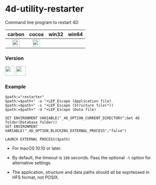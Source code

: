 # 4d-utility-restarter
Command line program to restart 4D

| carbon | cocoa | win32 | win64 |
|:------:|:-----:|:---------:|:---------:|
|<img src="https://cloud.githubusercontent.com/assets/1725068/22371562/1b091f0a-e4db-11e6-8458-8653954a7cce.png" width="24" height="24" />|<img src="https://cloud.githubusercontent.com/assets/1725068/22371562/1b091f0a-e4db-11e6-8458-8653954a7cce.png" width="24" height="24" />|||

### Version

<img src="https://cloud.githubusercontent.com/assets/1725068/18940649/21945000-8645-11e6-86ed-4a0f800e5a73.png" width="32" height="32" /> <img src="https://cloud.githubusercontent.com/assets/1725068/18940648/2192ddba-8645-11e6-864d-6d5692d55717.png" width="32" height="32" />


### Example

```
$path:="restarter"
$path:=$path+" -a "+LEP_Escape (Application file)
$path:=$path+" -s "+LEP_Escape (Structure file(*))
$path:=$path+" -d "+LEP_Escape (Data file)

SET ENVIRONMENT VARIABLE("_4D_OPTION_CURRENT_DIRECTORY";Get 4D folder(Database folder))
SET ENVIRONMENT VARIABLE("_4D_OPTION_BLOCKING_EXTERNAL_PROCESS";"false")

LAUNCH EXTERNAL PROCESS($path)
```

* For macOS 10.10 or later.

* By default, the timeout is ``180`` seconds. Pass the optional ``-t`` option for alternative settings.

* The application, structure and data paths should all be exprtessed in HFS format, not POSIX.
